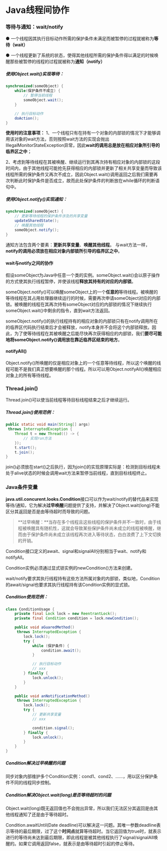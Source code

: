 # Java线程间协作

### 等待与通知：wait/notify

● 一个线程因其执行目标动作所需的保护条件未满足而被暂停的过程就被称为**等待（wait）**

● 一个线程更新了系统的状态，使得其他线程所需的保护条件得以满足的时候唤醒那些被暂停的线程的过程就被称为**通知（notify）**

##### 使用Object.wait()实现等待：
``` java
synchronized(someObject) {
	while(保护条件不成立) {
		// 暂停当前线程
		someObject.wait();
	}

	// 执行目标动作
	doAction();
}
```

**使用时的注意事项：**
1、一个线程只有在持有一个对象的内部锁的情况下才能够调用该对象的wait方法，否则按照wait方法的实现会抛出IllegalMonitorStateException异常，因此**wait的调用总是放在相应对象所引导的临界区之中**；

2、考虑到等待线程在其被唤醒、继续运行到其再次持有相应对象的内部锁的这段时间内，由于其他线程可能抢先获得相应的内部锁并更新了相关共享变量而导致该线程所需的保护条件又再次不成立，因此Object.wait()调用返回之后我们需要再次判断此时保护条件是否成立，故而此处保护条件的判断放在while循环的判断语句中。

##### 使用Object.notify()实现通知：
``` java
synchronized(someObject) {
	// 更新等待线程的保护条件涉及的共享变量
	updateSharedState();
	// 唤醒其他线程
	someObject.notify();
}
```

通知方法包含两个要素：**更新共享变量**、**唤醒其他线程**。
与wait方法一样，**notify的调用必须放在相应对象内部锁所引导的临界区之中**。

#### wait与notify之间的协作
假设someObject为Java中任意一个类的实例。someObject.wait()会以原子操作的方式使其执行线程暂停，并使该线程**释放其持有的对应的内部锁**。

someObject.notify()可以唤醒someObject上的一个**任意的**等待线程。被唤醒的等待线程在其占用处理器继续运行的时候，需要再次申请someObject对应的内部锁。被唤醒的线程在其再次持有someObject对应的内部锁的情况下继续执行someObject.wait()中剩余的指令，直到wait方法返回。

someObject.notify()的执行线程持有的相应对象的内部锁只有在notify调用所在的临界区代码执行结束后才会被释放，notify本身并不会将这个内部锁释放。因此，为了使等待线程在其被唤醒之后能尽快再次获得相应的内部锁，我们**要尽可能地将someObject.notify()调用放在靠近临界区结束的地方**。

#### notifyAll()
Object.notify()所唤醒的仅是相应对象上的一个任意等待线程，所以这个唤醒的线程可能不是我们真正想要唤醒的那个线程。所以可以用Object.notifyAll()唤醒相应对象上的所有等待线程。

### Thread.join()
Thread.join()可以使当前线程等待目标线程结束之后才继续运行。

##### Thread.join()使用范例：
``` java
public static void main(String[] args)
 throws InterruptedException {
	Thread t = new Thread(() -> {
		// 实现run方法
	});
	t.start();
    t.join();
}
```

join()必须放在start()之后执行，因为join()的实现原理实际是：检测到目标线程未处于alive状态的时候会调用wait方法来暂停当前线程，直到目标线程终止。

### Java条件变量

**java.util.concurent.looks.Condition**接口可以作为wait/notify的替代品来实现等待/通知，它为解决**过早唤醒**问题提供了支持，并解决了Object.wait(long)不能区分其返回是否是由等待超时而导致的问题。
> **过早唤醒：**当存在多个线程且这些线程的保护条件并不一致时，由于线程被唤醒具有随机性，这就会导致某些保护条件尚未成立的线程被唤醒，继而由于保护条件尚未成立该线程再次进入等待状态，白白浪费了上下文切换的开销。

Condition接口定义的await、signal和signalAll分别相当于wait、notify和notifyAll。

Condition实例必须通过显式锁实例的newCondition()方法来创建。

wait/notify要求其执行线程持有这些方法所属对象的内部锁，类似地，Condition的await/signal也要求其执行线程持有该Condition实例的显式锁。

##### Condition使用范例：
``` java
class ConditionUsage {
	private final Lock lock = new ReentrantLock();
    private final Condition condition = lock.newCondition();

    public void aGuaredMethod()
     throws InterruptedException {
        lock.lock();
        try {
            while (保护条件) {
                condition.await();
            }

            // 执行目标动作
            // xxx
        } finally {
            lock.unlock();
        }
    }

    public void anNotificationMethod()
     throws InterruptedException {
        lock.lock();
        try {
            // 更新共享变量
            // xxx

            condition.signal();
        } finally {
            lock.unlock();
        }
    }
}
```

##### Condition解决过早唤醒的问题
同步对象内部维护多个Condition实例：cond1、cond2、......，用以区分保护条件不同的线程同步控制。

##### Condition解决Object.wait(long)是否等待超时的问题
Object.wait(long)既无返回值也不会抛出异常，所以我们无法区分其返回是由其他线程通知了还是由于等待超时。

Condition.awaitUntil(Date deadline)可以解决这一问题。其唯一参数deadline表示等待的最后期限，过了这个**时间点**就算等待超时。当它返回值为true时，就表示进行的等待尚未达到最后期限，即此线程是被其他线程执行了signal/signalAll唤醒的。如果它调用返回false，就表示是由等待超时引起的停止等待。